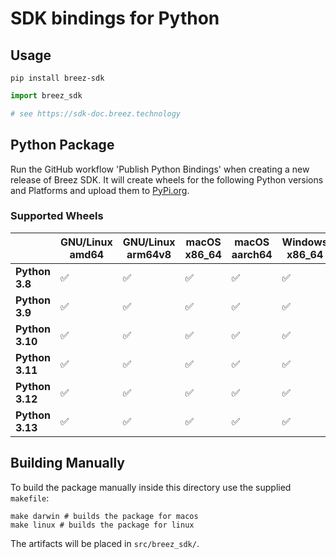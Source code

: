 # SDK bindings for Python

## Usage

```
pip install breez-sdk
```

``` python
import breez_sdk

# see https://sdk-doc.breez.technology
```

## Python Package

Run the GitHub workflow 'Publish Python Bindings' when creating a new release of Breez SDK.
It will create wheels for the following Python versions and Platforms and upload them to [PyPi.org](https://pypi.org/project/breez-sdk/).

### Supported Wheels

|                 | GNU/Linux amd64 | GNU/Linux arm64v8 | macOS x86_64 | macOS aarch64 | Windows x86_64 | Windows 32 |
|-----------------|-----------------|-------------------|--------------|---------------|----------------|------------|
| **Python 3.8**  | ✅               | ✅                 | ✅            | ✅             | ✅              | ✅         |
| **Python 3.9**  | ✅               | ✅                 | ✅            | ✅             | ✅              | ✅         |
| **Python 3.10** | ✅               | ✅                 | ✅            | ✅             | ✅              | ✅         |
| **Python 3.11** | ✅               | ✅                 | ✅            | ✅             | ✅              | ✅         |
| **Python 3.12** | ✅               | ✅                 | ✅            | ✅             | ✅              | ✅         |
| **Python 3.13** | ✅               | ✅                 | ✅            | ✅             | ✅              | ✅         |

## Building Manually

To build the package manually inside this directory use the supplied `makefile`:

``` shell
make darwin # builds the package for macos
make linux # builds the package for linux
```

The artifacts will be placed in `src/breez_sdk/`.
